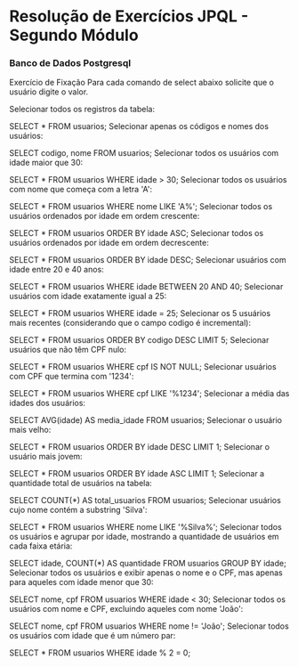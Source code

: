 # Resolução de Exercícios JPQL - Segundo Módulo

### Banco de Dados Postgresql

Exercício de Fixação
Para cada comando de select abaixo solicite que o usuário digite o valor.

Selecionar todos os registros da tabela:

SELECT * FROM usuarios;
Selecionar apenas os códigos e nomes dos usuários:

SELECT codigo, nome FROM usuarios;
Selecionar todos os usuários com idade maior que 30:

SELECT * FROM usuarios WHERE idade > 30;
Selecionar todos os usuários com nome que começa com a letra 'A':

SELECT * FROM usuarios WHERE nome LIKE 'A%';
Selecionar todos os usuários ordenados por idade em ordem crescente:

SELECT * FROM usuarios ORDER BY idade ASC;
Selecionar todos os usuários ordenados por idade em ordem decrescente:

SELECT * FROM usuarios ORDER BY idade DESC;
Selecionar usuários com idade entre 20 e 40 anos:

SELECT * FROM usuarios WHERE idade BETWEEN 20 AND 40;
Selecionar usuários com idade exatamente igual a 25:

SELECT * FROM usuarios WHERE idade = 25;
Selecionar os 5 usuários mais recentes (considerando que o campo codigo é incremental):

SELECT * FROM usuarios ORDER BY codigo DESC LIMIT 5;
Selecionar usuários que não têm CPF nulo:

SELECT * FROM usuarios WHERE cpf IS NOT NULL;
Selecionar usuários com CPF que termina com '1234':

SELECT * FROM usuarios WHERE cpf LIKE '%1234';
Selecionar a média das idades dos usuários:

SELECT AVG(idade) AS media_idade FROM usuarios;
Selecionar o usuário mais velho:

SELECT * FROM usuarios ORDER BY idade DESC LIMIT 1;
Selecionar o usuário mais jovem:

SELECT * FROM usuarios ORDER BY idade ASC LIMIT 1;
Selecionar a quantidade total de usuários na tabela:

SELECT COUNT(*) AS total_usuarios FROM usuarios;
Selecionar usuários cujo nome contém a substring 'Silva':

SELECT * FROM usuarios WHERE nome LIKE '%Silva%';
Selecionar todos os usuários e agrupar por idade, mostrando a quantidade de usuários em cada faixa etária:

SELECT idade, COUNT(*) AS quantidade FROM usuarios GROUP BY idade;
Selecionar todos os usuários e exibir apenas o nome e o CPF, mas apenas para aqueles com idade menor que 30:

SELECT nome, cpf FROM usuarios WHERE idade < 30;
Selecionar todos os usuários com nome e CPF, excluindo aqueles com nome 'João':

SELECT nome, cpf FROM usuarios WHERE nome != 'João';
Selecionar todos os usuários com idade que é um número par:

SELECT * FROM usuarios WHERE idade % 2 = 0;
